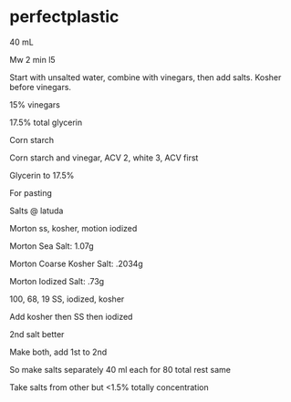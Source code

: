 # perfectplastic


40 mL

Mw 2 min l5

Start with unsalted water, combine with vinegars, then add salts. Kosher before vinegars.

15% vinegars

17.5% total glycerin

Corn starch

Corn starch and vinegar, ACV 2, white 3, ACV first

Glycerin to 17.5%

For pasting

Salts @ latuda

Morton ss, kosher, motion iodized

Morton Sea Salt:
1.07g

Morton Coarse Kosher Salt:
.2034g

Morton Iodized Salt:
.73g


100, 68, 19
SS, iodized, kosher

Add kosher then SS then iodized

2nd salt better

Make both, add 1st to 2nd


So make salts separately
40 ml each for 80 total rest same

Take salts from other but <1.5% totally concentration










